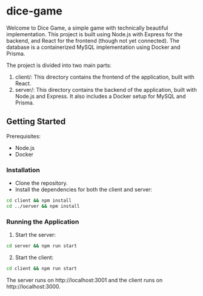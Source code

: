 # dice-game

Welcome to Dice Game, a simple game with technically beautiful implementation. This project is built using Node.js with Express for the backend, and React for the frontend (though not yet connected). The database is a containerized MySQL implementation using Docker and Prisma.

The project is divided into two main parts:

1. client/: This directory contains the frontend of the application, built with React.
2. server/: This directory contains the backend of the application, built with Node.js and Express. It also includes a Docker setup for MySQL and Prisma.

## Getting Started

Prerequisites:

- Node.js
- Docker

### Installation

- Clone the repository.
- Install the dependencies for both the client and server:

```sh
cd client && npm install
cd ../server && npm install
```

### Running the Application

1. Start the server:

```sh
cd server && npm run start

```

2. Start the client:

```sh
cd client && npm run start
```

The server runs on http://localhost:3001 and the client runs on http://localhost:3000.
